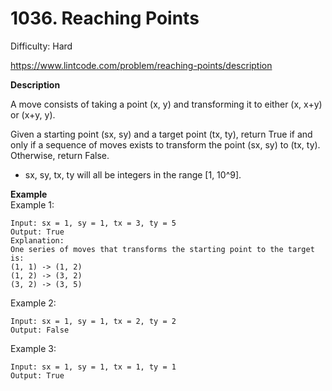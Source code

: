 # 1036. Reaching Points

Difficulty: Hard

https://www.lintcode.com/problem/reaching-points/description

**Description**  

A move consists of taking a point (x, y) and transforming it to either (x, x+y) or (x+y, y).

Given a starting point (sx, sy) and a target point (tx, ty), return True if and only if a sequence of moves exists to transform the point (sx, sy) to (tx, ty). Otherwise, return False.

* sx, sy, tx, ty will all be integers in the range [1, 10^9].

**Example**  
Example 1:
```
Input: sx = 1, sy = 1, tx = 3, ty = 5
Output: True
Explanation:
One series of moves that transforms the starting point to the target is:
(1, 1) -> (1, 2)
(1, 2) -> (3, 2)
(3, 2) -> (3, 5)
```
Example 2:
```
Input: sx = 1, sy = 1, tx = 2, ty = 2
Output: False
```
Example 3:
```
Input: sx = 1, sy = 1, tx = 1, ty = 1
Output: True
```
